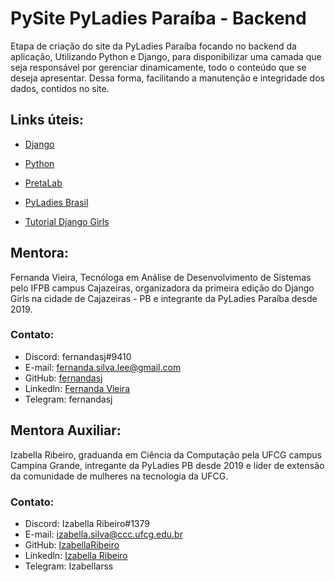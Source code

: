 # PySite PyLadies Paraíba - Backend
Etapa de criação do site da PyLadies Paraíba focando no backend da aplicação, Utilizando Python e Django, para disponibilizar uma camada que seja responsável por gerenciar dinamicamente, todo o conteúdo que se deseja apresentar. Dessa forma, facilitando a manutenção e integridade dos dados, contidos no site.

## Links úteis:

- [Django](https://www.djangoproject.com/)

- [Python](https://docs.python.org/3/)
- [PretaLab](https://www.pretalab.com/perfis)
- [PyLadies Brasil](http://brasil.pyladies.com/)
- [Tutorial Django Girls](https://tutorial.djangogirls.org/pt/)

## Mentora:
Fernanda Vieira, Tecnóloga em Análise de Desenvolvimento de Sistemas pelo IFPB campus Cajazeiras, organizadora da primeira edição do Django Girls na cidade de Cajazeiras - PB e integrante da PyLadies Paraíba desde 2019. 

### Contato:

- Discord: fernandasj#9410
- E-mail: fernanda.silva.lee@gmail.com
- GitHub: [fernandasj](https://github.com/fernandasj)
- Linkedln: [Fernanda Vieira](https://www.linkedin.com/in/fernanda-vieira-988b17141/)
- Telegram: fernandasj

## Mentora Auxiliar: 
Izabella Ribeiro, graduanda em Ciência da Computação pela UFCG campus Campina Grande, intregante da PyLadies PB desde 2019 e líder de extensão da comunidade de mulheres na tecnologia da UFCG. 

### Contato: 

- Discord: Izabella Ribeiro#1379
- E-mail: izabella.silva@ccc.ufcg.edu.br
- GitHub: [IzabellaRibeiro](https://github.com/IzabellaRibeiro)
- Linkedln: [Izabella Ribeiro](https://www.linkedin.com/in/izabella-ribeiro-b902b5188/)
- Telegram: Izabellarss
